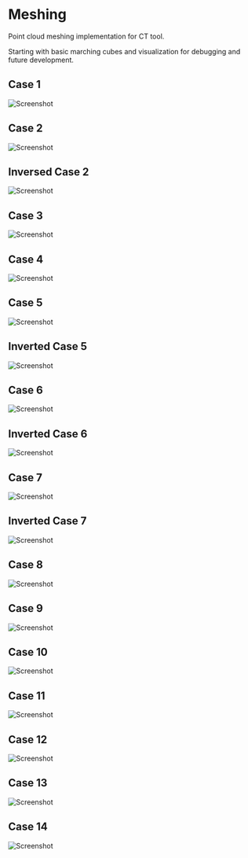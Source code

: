 # Meshing
Point cloud meshing implementation for CT tool.

Starting with basic marching cubes and visualization for debugging and future development.

## Case 1
![Screenshot](README/Case1.PNG)

## Case 2
![Screenshot](README/Case2.PNG)

## Inversed Case 2
![Screenshot](README/Inverted_Case2.PNG)

## Case 3
![Screenshot](README/Case3.PNG)

## Case 4
![Screenshot](README/Case4.PNG)

## Case 5
![Screenshot](README/Case5.PNG)

## Inverted Case 5
![Screenshot](README/Inverted_Case5.PNG)

## Case 6
![Screenshot](README/Case6.PNG)

## Inverted Case 6
![Screenshot](README/Inverted_Case6.PNG)

## Case 7
![Screenshot](README/Case7.PNG)

## Inverted Case 7
![Screenshot](README/Inverted_Case7.PNG)

## Case 8
![Screenshot](README/Case8.PNG)

## Case 9
![Screenshot](README/Case9.PNG)

## Case 10
![Screenshot](README/Case10.PNG)

## Case 11
![Screenshot](README/Case11.PNG)

## Case 12
![Screenshot](README/Case12.PNG)

## Case 13
![Screenshot](README/Case13.PNG)

## Case 14
![Screenshot](README/Case14.PNG)
